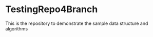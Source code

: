 # TestingRepo4Branch

This is the repository to demonstrate the sample data structure and algorithms
